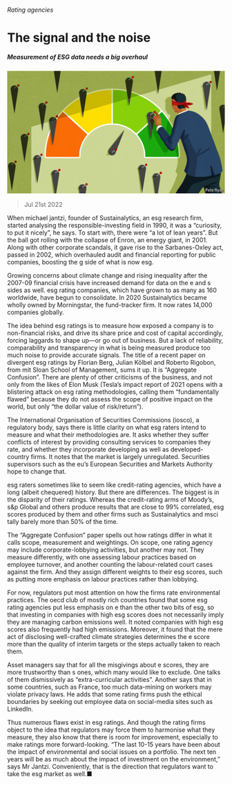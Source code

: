 ###### Rating agencies

# The signal and the noise 

##### Measurement of ESG data needs a big overhaul 

![image](images/20220723_SRD005.jpg) 

> Jul 21st 2022 

When michael jantzi, founder of Sustainalytics, an esg research firm, started analysing the responsible-investing field in 1990, it was a “curiosity, to put it nicely”, he says. To start with, there were “a lot of lean years”. But the ball got rolling with the collapse of Enron, an energy giant, in 2001. Along with other corporate scandals, it gave rise to the Sarbanes-Oxley act, passed in 2002, which overhauled audit and financial reporting for public companies, boosting the g side of what is now esg. 

Growing concerns about climate change and rising inequality after the 2007-09 financial crisis have increased demand for data on the e and s sides as well. esg rating companies, which have grown to as many as 160 worldwide, have begun to consolidate. In 2020 Sustainalytics became wholly owned by Morningstar, the fund-tracker firm. It now rates 14,000 companies globally.

The idea behind esg ratings is to measure how exposed a company is to non-financial risks, and drive its share price and cost of capital accordingly, forcing laggards to shape up—or go out of business. But a lack of reliability, comparability and transparency in what is being measured produce too much noise to provide accurate signals. The title of a recent paper on divergent esg ratings by Florian Berg, Julian Kölbel and Roberto Rigobon, from mit Sloan School of Management, sums it up. It is “Aggregate Confusion”. There are plenty of other criticisms of the business, and not only from the likes of Elon Musk (Tesla’s impact report of 2021 opens with a blistering attack on esg rating methodologies, calling them “fundamentally flawed” because they do not assess the scope of positive impact on the world, but only “the dollar value of risk/return”).

The International Organisation of Securities Commissions (iosco), a regulatory body, says there is little clarity on what esg raters intend to measure and what their methodologies are. It asks whether they suffer conflicts of interest by providing consulting services to companies they rate, and whether they incorporate developing as well as developed-country firms. It notes that the market is largely unregulated. Securities supervisors such as the eu’s European Securities and Markets Authority hope to change that. 

esg raters sometimes like to seem like credit-rating agencies, which have a long (albeit chequered) history. But there are differences. The biggest is in the disparity of their ratings. Whereas the credit-rating arms of Moody’s, s&amp;p Global and others produce results that are close to 99% correlated, esg scores produced by them and other firms such as Sustainalytics and msci tally barely more than 50% of the time.

The “Aggregate Confusion” paper spells out how ratings differ in what it calls scope, measurement and weightings. On scope, one rating agency may include corporate-lobbying activities, but another may not. They measure differently, with one assessing labour practices based on employee turnover, and another counting the labour-related court cases against the firm. And they assign different weights to their esg scores, such as putting more emphasis on labour practices rather than lobbying. 

For now, regulators put most attention on how the firms rate environmental practices. The oecd club of mostly rich countries found that some esg rating agencies put less emphasis on e than the other two bits of esg, so that investing in companies with high esg scores does not necessarily imply they are managing carbon emissions well. It noted companies with high esg scores also frequently had high emissions. Moreover, it found that the mere act of disclosing well-crafted climate strategies determines the e score more than the quality of interim targets or the steps actually taken to reach them.

Asset managers say that for all the misgivings about e scores, they are more trustworthy than s ones, which many would like to exclude. One talks of them dismissively as “extra-curricular activities”. Another says that in some countries, such as France, too much data-mining on workers may violate privacy laws. He adds that some rating firms push the ethical boundaries by seeking out employee data on social-media sites such as LinkedIn.

Thus numerous flaws exist in esg ratings. And though the rating firms object to the idea that regulators may force them to harmonise what they measure, they also know that there is room for improvement, especially to make ratings more forward-looking. “The last 10-15 years have been about the impact of environmental and social issues on a portfolio. The next ten years will be as much about the impact of investment on the environment,” says Mr Jantzi. Conveniently, that is the direction that regulators want to take the esg market as well.■

